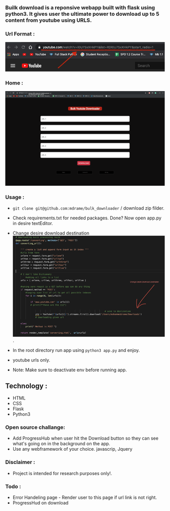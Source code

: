 ### Builk download is a  reponsive webapp built with flask using python3. It gives user the ultimate power to download up to 5 content from youtube using URLS.


### Url Format : 

<img src="/readmeImage/url.jpeg">

 ### Home : 

<img src="/readmeImage/home.png">


### Usage :

  * ``` git clone git@github.com:mdrame/bulk_downloader ``` / download zip filder.
  * Check requirements.txt for needed packages. Done? Now open app.py in desire textEditor.
  * Change desire download destination <img src="readmeImage/destination.png"/>.
  * In the root directory run app using ``` python3 app.py ``` and enjoy.
  * youtube urls only.
  
  * Note: Make sure to deactivate env before running app.
  

## Technology :

  * HTML
  * CSS
  * Flask
  * Python3
  
  
### Open source challange:

  * Add ProgressHub when user hit the Download button so they can see what's going on in the background on the app.
  * Use any webframework of your choice. javascrip, Jquery
  

### Disclaimer :

  * Project is intended for research purposes only!.
  
### Todo :

 * Error Handeling page - Render user to this page if url link is not right.
 * ProgressHud on download



